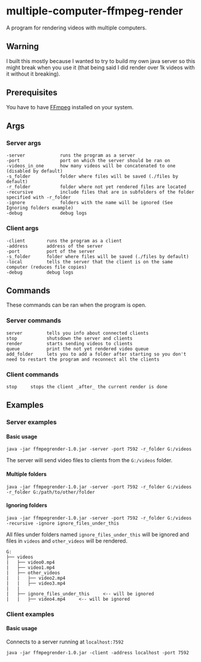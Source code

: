 # multiple-computer-ffmpeg-render

A program for rendering videos with multiple computers.

## Warning

I built this mostly because I wanted to try to build my own java server so this might break when you use it (that being said I did render over 1k videos with it without it breaking).

## Prerequisites

You have to have [FFmpeg](https://www.ffmpeg.org) installed on your system.

## Args

### Server args

```
-server             runs the program as a server
-port               port on which the server should be ran on
-videos_in_one      how many videos will be concatenated to one (disabled by default)
-s_folder           folder where files will be saved (./files by default)
-r_folder           folder where not yet rendered files are located
-recursive          include files that are in subfolders of the folder specified with -r_folder
-ignore             folders with the name will be ignored (See Ignoring folders example)
-debug              debug logs
```

### Client args

```
-client        runs the program as a client
-address       address of the server
-port          port of the server
-s_folder      folder where files will be saved (./files by default)
-local         tells the server that the client is on the same computer (reduces file copies)
-debug         debug logs
```

## Commands

These commands can be ran when the program is open.

### Server commands

```
server         tells you info about connected clients
stop           shutsdown the server and clients
render         starts sending videos to clients
queue          print the not yet rendered video queue
add_folder     lets you to add a folder after starting so you don't need to restart the program and reconnect all the clients
```

### Client commands

```
stop     stops the client _after_ the current render is done
```

## Examples

### Server examples

#### Basic usage

`java -jar ffmpegrender-1.0.jar -server -port 7592 -r_folder G:/videos`

The server will send video files to clients from the `G:/videos` folder.

#### Multiple folders

`java -jar ffmpegrender-1.0.jar -server -port 7592 -r_folder G:/videos -r_folder G:/path/to/other/folder`

#### Ignoring folders

`java -jar ffmpegrender-1.0.jar -server -port 7592 -r_folder G:/videos -recursive -ignore ignore_files_under_this`

All files under folders named `ignore_files_under_this` will be ignored and files in `videos` and `other_videos` will be rendered.

```
G:
├── videos
|   ├── video0.mp4
|   ├── video1.mp4
|   ├── other_videos
|   |   ├── video2.mp4
|   |   ├── video3.mp4
|   |
|   ├── ignore_files_under_this     <-- will be ignored
|   |   ├── video4.mp4     <-- will be ignored
```

### Client examples

#### Basic usage

Connects to a server running at `localhost:7592`

`java -jar ffmpegrender-1.0.jar -client -address localhost -port 7592`
